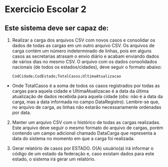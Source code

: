 # Exercicio Escolar 2

## Este sistema deve ser capaz de:

1. Realizar a carga dos arquivos CSV com novos casos e consolidar os dados de todas as
cargas em um outro arquivo CSV. Os arquivos de carga contém um número indeterminado de
linhas, pois em alguns casos as secretarias atrasam o envio diário e acabam enviando dados de
vários dias no mesmo CSV. O arquivo com os dados consolidados nacionais (de todos os
estados/cidades), deve seguir o formato abaixo:

    `CodCidade;CodEstado;TotalCasos;UltimaAtualizacao`

- Onde TotalCasos é a soma de todos os casos registrados por todas as cargas para aquela cidade e
UltimaAtualizacao é a data da última atualização de dados recebida para aquela cidade (obs: não
é a data da carga, mas a data informada no campo DataRegistro). Lembre-se que, no arquivo de
carga, as linhas não estarão necessariamente ordenadas por data.

2. Manter um arquivo CSV com o histórico de todas as cargas realizadas. Este arquivo
deve seguir o mesmo formato do arquivo de cargas, porém contendo um campo adicional chamado
DataCarga que representa a data do sistema no momento em que a carga foi realizada.

3. Gerar relatório de casos por ESTADO. O(A) usuário(a) irá informar o código de um
estado da federação e, caso existam dados para este estado, o sistema irá gerar um relatório.